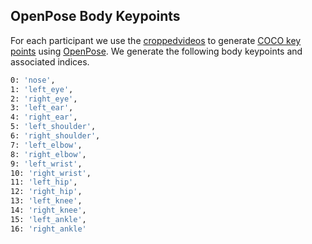 ## OpenPose Body Keypoints

For each participant we use the [croppedvideos](../croppedvideos) to generate [COCO key points](https://github.com/jin-s13/COCO-WholeBody/tree/master?tab=readme-ov-file) using [OpenPose](https://github.com/CMU-Perceptual-Computing-Lab/openpose). We generate the following body keypoints and associated indices. 

```bash
0: 'nose',
1: 'left_eye',
2: 'right_eye',
3: 'left_ear',
4: 'right_ear',
5: 'left_shoulder',
6: 'right_shoulder',
7: 'left_elbow',
8: 'right_elbow',
9: 'left_wrist',
10: 'right_wrist',
11: 'left_hip',
12: 'right_hip',
13: 'left_knee',
14: 'right_knee',
15: 'left_ankle',
16: 'right_ankle'
```
